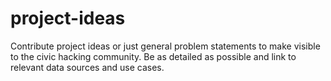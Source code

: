 # project-ideas
Contribute project ideas or just general problem statements to make visible to the civic hacking community. Be as detailed as possible and link to relevant data sources and use cases. 
